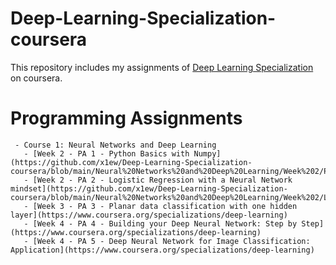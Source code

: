 # Deep-Learning-Specialization-coursera
This repository includes my assignments of [Deep Learning Specialization](https://www.coursera.org/specializations/deep-learning) on coursera.

# Programming Assignments
     - Course 1: Neural Networks and Deep Learning
       - [Week 2 - PA 1 - Python Basics with Numpy](https://github.com/x1ew/Deep-Learning-Specialization-coursera/blob/main/Neural%20Networks%20and%20Deep%20Learning/Week%202/Python_Basics_with_Numpy.ipynb)
       - [Week 2 - PA 2 - Logistic Regression with a Neural Network mindset](https://github.com/x1ew/Deep-Learning-Specialization-coursera/blob/main/Neural%20Networks%20and%20Deep%20Learning/Week%202/Logistic_Regression_with_a_Neural_Network_mindset.ipynb)
       - [Week 3 - PA 3 - Planar data classification with one hidden layer](https://www.coursera.org/specializations/deep-learning)
       - [Week 4 - PA 4 - Building your Deep Neural Network: Step by Step](https://www.coursera.org/specializations/deep-learning)
       - [Week 4 - PA 5 - Deep Neural Network for Image Classification: Application](https://www.coursera.org/specializations/deep-learning)

